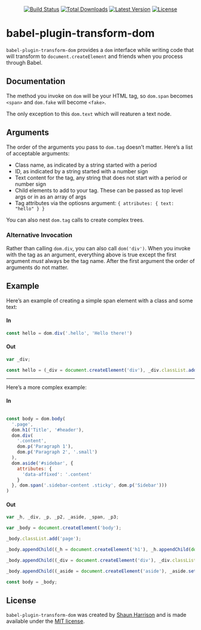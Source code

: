 <p align="center">
<a href="https://travis-ci.org/shnhrrsn/babel-plugin-transform-dom"><img src="https://img.shields.io/travis/shnhrrsn/babel-plugin-transform-dom.svg" alt="Build Status"></a>
<a href="https://www.npmjs.com/package/babel-plugin-transform-dom"><img src="https://img.shields.io/npm/dt/babel-plugin-transform-dom.svg" alt="Total Downloads"></a>
<a href="https://www.npmjs.com/package/babel-plugin-transform-dom"><img src="https://img.shields.io/npm/v/babel-plugin-transform-dom.svg" alt="Latest Version"></a>
<a href="https://www.npmjs.com/package/babel-plugin-transform-dom"><img src="https://img.shields.io/npm/l/babel-plugin-transform-dom.svg" alt="License"></a>
</p>

# babel-plugin-transform-dom

`babel-plugin-transform-dom` provides a `dom` interface while writing code that will transform to `document.createElement` and friends when you process through Babel.

## Documentation

The method you invoke on `dom` will be your HTML tag, so `dom.span` becomes `<span>` and `dom.fake` will become `<fake>`.

The only exception to this `dom.text` which will reaturen a text node.

## Arguments

The order of the arguments you pass to `dom.tag` doesn’t matter.  Here’s a list of acceptable arguments:

* Class name, as indicated by a string started with a period
* ID, as indicated by a string started with a number sign
* Text content for the tag, any string that does not start with a period or number sign
* Child elements to add to your tag.  These can be passed as top level args or in as an array of args
* Tag attributes via the optiosns argument: `{ attributes: { text: "hello" } }`

You can also nest `dom.tag` calls to create complex trees.

### Alternative Invocation

Rather than calling `dom.div`, you can also call `dom('div')`.  When you invoke with the tag as an argument, everything above is true except the first argument _must_ always be the tag name.  After the first argument the order of arguments do not matter.

## Example

Here’s an example of creating a simple span element with a class and some text:

#### In
```js
const hello = dom.div('.hello', 'Hello there!')
```

#### Out
```js
var _div;

const hello = (_div = document.createElement('div'), _div.classList.add('hello'), _div.appendChild(document.createTextNode('Hello there!')), _div);
```

---

Here’s a more complex example:

#### In
```js

const body = dom.body(
  '.page',
  dom.h1('Title', '#header'),
  dom.div(
    '.content',
    dom.p('Paragraph 1'),
    dom.p('Paragraph 2', '.small')
  ),
  dom.aside('#sidebar', {
    attributes: {
      'data-affixed': '.content'
    }
  }, dom.span('.sidebar-content .sticky', dom.p('Sidebar')))
)

```

#### Out
```js
var _h, _div, _p, _p2, _aside, _span, _p3;

var _body = document.createElement('body');

_body.classList.add('page');

_body.appendChild((_h = document.createElement('h1'), _h.appendChild(document.createTextNode('Title')), _h.setAttribute('id', 'header'), _h));

_body.appendChild((_div = document.createElement('div'), _div.classList.add('content'), _div.appendChild((_p = document.createElement('p'), _p.appendChild(document.createTextNode('Paragraph 1')), _p)), _div.appendChild((_p2 = document.createElement('p'), _p2.appendChild(document.createTextNode('Paragraph 2')), _p2.classList.add('small'), _p2)), _div));

_body.appendChild((_aside = document.createElement('aside'), _aside.setAttribute('id', 'sidebar'), _aside.setAttribute('data-affixed', '.content'), _aside.appendChild((_span = document.createElement('span'), _span.classList.add('sidebar-content', 'sticky'), _span.appendChild((_p3 = document.createElement('p'), _p3.appendChild(document.createTextNode('Sidebar')), _p3)), _span)), _aside));

const body = _body;
```

## License

`babel-plugin-transform-dom` was created by [Shaun Harrison](https://github.com/shnhrrsn) and is made available under the [MIT license](LICENSE).
